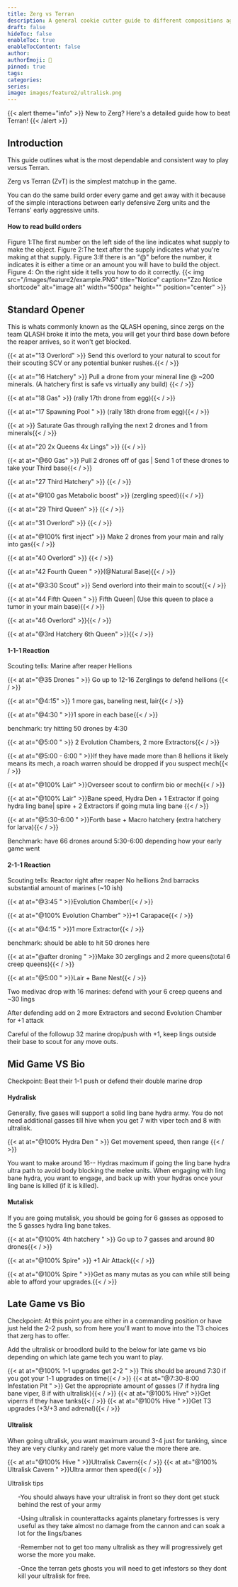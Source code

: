 ```yaml
---
title: Zerg vs Terran
description: A general cookie cutter guide to different compositions againts Terran
draft: false
hideToc: false
enableToc: true
enableTocContent: false
author:
authorEmoji: 🤖
pinned: true
tags:
categories:
series:
image: images/feature2/ultralisk.png
---
```


{{< alert theme="info" >}} 
New to Zerg? Here's a detailed guide how to beat Terran!
{{< /alert >}}



## Introduction
This guide outlines what is the most dependable and consistent way to play versus Terran.

Zerg vs Terran (ZvT) is the simplest matchup in the game. 

You can do the same build order every game and get away with it because of the simple interactions between early defensive Zerg units and the Terrans' early aggressive units. 

#### How to read build orders
Figure 1:The first number on the left side of the line indicates what supply to make the object.
Figure 2:The text after the supply indicates what you're making at that supply.
Figure 3:If there is an "@" before the number, it indicates it is either a time or an amount you will have to build the object.
Figure 4: On the right side it tells you how to do it correctly.
{{< img src="/images/feature2/example.PNG" title="Notice" caption="Zzo Notice shortcode" alt="image alt" width="500px" height="" position="center" >}}

## Standard Opener

This is whats commonly known as the QLASH opening, since zergs on the team QLASH broke it into the meta, you will get your third base down before the reaper arrives, so it won't get blocked.

{{< at at="13 Overlord" >}} Send this overlord to your natural to scout for their scouting SCV or any potential bunker rushes.{{< / >}}

{{< at at="16 Hatchery" >}} Pull a drone from your mineral line @ ~200 minerals. (A hatchery first is safe vs virtually any build) {{< / >}}

{{< at at="18 Gas" >}} (rally 17th drone from egg){{< / >}}

{{< at at="17 Spawning Pool " >}} (rally 18th drone from egg){{< / >}}

{{< at >}} Saturate Gas through rallying the next 2 drones and 1 from minerals{{< / >}}

{{< at at="20 2x Queens 4x Lings" >}} {{< / >}}

{{< at at="@60 Gas" >}} Pull 2 drones off of gas | Send 1 of these drones to take your Third base{{< / >}}

{{< at at="27 Third Hatchery" >}} {{< / >}}

{{< at at="@100 gas Metabolic boost" >}} (zergling speed){{< / >}}

{{< at at="29 Third Queen" >}} {{< / >}}

{{< at at="31 Overlord" >}} {{< / >}}

{{< at at="@100% first inject" >}} Make 2 drones from your main and rally into gas{{< / >}}

{{< at at="40 Overlord" >}} {{< / >}}

{{< at at="42 Fourth Queen " >}}(@Natural Base){{< / >}}

{{< at at="@3:30 Scout" >}} Send overlord into their main to scout{{< / >}}

{{< at at="44 Fifth Queen " >}} Fifth Queen| (Use this queen to place a tumor in your main base){{< / >}}

{{< at at="46 Overlord" >}}{{< / >}}

{{< at at="@3rd Hatchery 6th Queen" >}}{{< / >}}

#### 1-1-1 Reaction

Scouting tells: 
Marine after reaper
Hellions



{{< at at="@35 Drones " >}} Go up to 12-16 Zerglings to defend hellions {{< / >}}

{{< at at="@4:15" >}} 1 more gas, baneling nest, lair{{< / >}}

{{< at at="@4:30 " >}}1 spore in each base{{< / >}}

benchmark:
 try hitting 50 drones by 4:30

{{< at at="@5:00 " >}} 2 Evolution Chambers, 2 more Extractors{{< / >}}

{{< at at="@5:00 - 6:00 " >}}If they have made more than 8 hellions it likely means its mech, a roach warren should be dropped if you suspect mech{{< / >}}

{{< at at="@100% Lair" >}}Overseer scout to confirm bio or mech{{< / >}}


{{< at at="@100% Lair" >}}Bane speed, Hydra Den + 1 Extractor if going hydra ling bane| spire + 2 Extractors if going muta ling bane {{< / >}}

{{< at at="@5:30-6:00 " >}}Forth base + Macro hatchery (extra hatchery for larva){{< / >}}

Benchmark:
 have 66 drones around 5:30-6:00 depending how your early game went

#### 2-1-1 Reaction

Scouting tells:
Reactor right after reaper
No hellions
2nd barracks
substantial amount of marines (~10 ish)

{{< at at="@3:45 " >}}Evolution Chamber{{< / >}}

{{< at at="@100% Evolution Chamber" >}}+1 Carapace{{< / >}}

{{< at at="@4:15 " >}}1 more Extractor{{< / >}}

benchmark:
 should be able to hit 50 drones here 

{{< at at="@after droning " >}}Make 30 zerglings and 2 more queens(total 6 creep queens){{< / >}}

{{< at at="@5:00 " >}}Lair + Bane Nest{{< / >}}

Two medivac drop with 16 marines: defend with your 6 creep queens and ~30 lings

After defending add on 2 more Extractors and second Evolution Chamber for +1 attack

Careful of the followup 32 marine drop/push with +1, keep lings outside their base to scout for any move outs.

## Mid Game VS Bio

Checkpoint: 
Beat their 1-1 push or defend their double marine drop


#### Hydralisk
Generally, five gases will support a solid ling bane hydra army. You do not need additional gasses till hive when you get 7 with viper tech and 8 with ultralisk.

{{< at at="@100% Hydra Den " >}} Get movement speed, then range {{< / >}}

<!-- change -->
You want to make around 16-- Hydras maximum if going the ling bane hydra ultra path to avoid body blocking the melee units.  When engaging with ling bane hydra, you want to engage, and back up with your hydras once your ling bane is killed (if it is killed).

#### Mutalisk
If you are going mutalisk, you should be going for 6 gasses as opposed to the 5 gasses hydra ling bane takes.

{{< at at="@100% 4th hatchery " >}} Go up to 7 gasses and around 80 drones{{< / >}}

{{< at at="@100% Spire" >}} +1 Air Attack{{< / >}}

{{< at at="@100% Spire " >}}Get as many mutas as you can while still being able to afford your upgrades.{{< / >}}

## Late Game vs Bio

Checkpoint: At this point you are either in a commanding position or have just held the 2-2 push, so from here you'll want to move into the T3 choices that zerg has to offer.

Add the ultralisk or broodlord build to the below for late game vs bio depending on which late game tech you want to play.

{{< at at="@100% 1-1 upgrades get 2-2 " >}} This should be around 7:30 if you got your 1-1 upgrades on time{{< / >}}
{{< at at="@7:30-8:00 Infestation Pit " >}} Get the appropriate amount of gasses (7 if hydra ling bane viper, 8 if with ultralisk){{< / >}}
{{< at at="@100% Hive" >}}Get viperrs if they have tanks{{< / >}}
{{< at at="@100% Hive " >}}Get T3 upgrades (+3/+3 and adrenal){{< / >}}

#### Ultralisk
When going ultralisk, you want maximum around 3-4 just for tanking, since they are very clunky and rarely get more value the more there are.

{{< at at="@100% Hive " >}}Ultralisk Cavern{{< / >}}
{{< at at="@100% Ultralisk Cavern " >}}Ultra armor then speed{{< / >}}

Ultralisk tips
<ul> -You should always have your ultralisk in front so they dont get stuck behind the rest of your army </ul>
<ul> -Using ultralisk in counterattacks againts planetary fortresses is very useful as they take almost no damage from the cannon and can soak a lot for the lings/banes </ul>
<ul> -Remember not to get too many ultralisk as they will progressively get worse the more you make. </ul>
<ul> -Once the terran gets ghosts you will need to get infestors so they dont kill your ultralisk for free. </ul>

<!--#### Broodlord Timing
I wouldn't reccomend broodlords againts terran because they really stunt your movement potential, but there are some strong broodlord timings you can do if the terran isn't prepared if you hit it correctly, this part just shows how to efficiently get broodlords out.
{{< at at="@100% Infestation Pit " >}}Spire & Hive at the same time{{< / >}}
{{< at at="@100% Hive " >}}Greater Spire{{< / >}}
{{< at at="@50% Greater Spire " >}}Make corruptors{{< / >}}
{{< at at="@100% Greater spire " >}}Get +1 Flier attack{{< / >}}

Broodlord tips
<ul> -You always want to have a buffer with your broodlords to pretend the terran army from just running onto them. </ul>
<ul> -If the terran hasn't taken any defining engagements in the last little while you probably dont want to attack with the broodlords as a potentially game throwing fight could be taken, instead get infestors or vipers and play slower. </ul>-->




